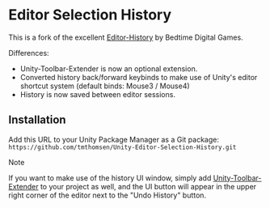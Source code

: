 # Editor Selection History
This is a fork of the excellent [Editor-History](https://github.com/BedtimeDigitalGames/Unity-Editor-History) by Bedtime Digital Games.

Differences:
- Unity-Toolbar-Extender is now an optional extension.
- Converted history back/forward keybinds to make use of Unity's editor shortcut system (default binds: Mouse3 / Mouse4)
- History is now saved between editor sessions.

## Installation
Add this URL to your Unity Package Manager as a Git package: 
```https://github.com/tmthomsen/Unity-Editor-Selection-History.git```

> [!NOTE]
> If you want to make use of the history UI window, simply add [Unity-Toolbar-Extender](https://github.com/marijnz/unity-toolbar-extender) to your project as well, and the UI button will appear in the upper right corner of the editor next to the "Undo History" button.
